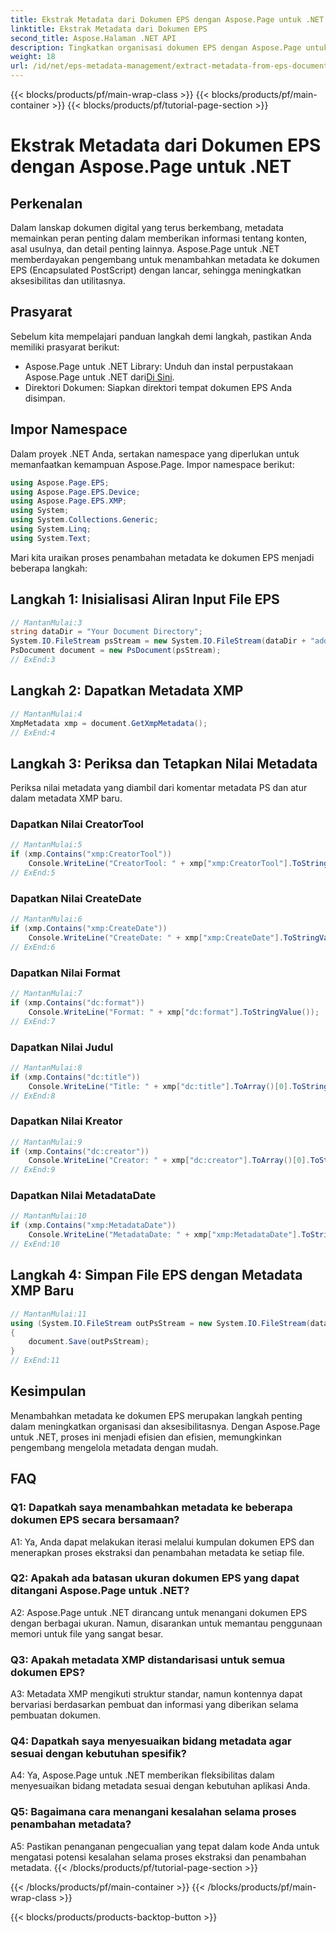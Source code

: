 ```yaml
---
title: Ekstrak Metadata dari Dokumen EPS dengan Aspose.Page untuk .NET
linktitle: Ekstrak Metadata dari Dokumen EPS
second_title: Aspose.Halaman .NET API
description: Tingkatkan organisasi dokumen EPS dengan Aspose.Page untuk .NET. Tambahkan metadata dengan mudah untuk meningkatkan aksesibilitas dan pengambilan informasi.
weight: 18
url: /id/net/eps-metadata-management/extract-metadata-from-eps-document/
---
```


{{< blocks/products/pf/main-wrap-class >}}
{{< blocks/products/pf/main-container >}}
{{< blocks/products/pf/tutorial-page-section >}}

# Ekstrak Metadata dari Dokumen EPS dengan Aspose.Page untuk .NET

## Perkenalan

Dalam lanskap dokumen digital yang terus berkembang, metadata memainkan peran penting dalam memberikan informasi tentang konten, asal usulnya, dan detail penting lainnya. Aspose.Page untuk .NET memberdayakan pengembang untuk menambahkan metadata ke dokumen EPS (Encapsulated PostScript) dengan lancar, sehingga meningkatkan aksesibilitas dan utilitasnya.

## Prasyarat

Sebelum kita mempelajari panduan langkah demi langkah, pastikan Anda memiliki prasyarat berikut:

-  Aspose.Page untuk .NET Library: Unduh dan instal perpustakaan Aspose.Page untuk .NET dari[Di Sini](https://releases.aspose.com/page/net/).
- Direktori Dokumen: Siapkan direktori tempat dokumen EPS Anda disimpan.

## Impor Namespace

Dalam proyek .NET Anda, sertakan namespace yang diperlukan untuk memanfaatkan kemampuan Aspose.Page. Impor namespace berikut:

```csharp
using Aspose.Page.EPS;
using Aspose.Page.EPS.Device;
using Aspose.Page.EPS.XMP;
using System;
using System.Collections.Generic;
using System.Linq;
using System.Text;
```

Mari kita uraikan proses penambahan metadata ke dokumen EPS menjadi beberapa langkah:

## Langkah 1: Inisialisasi Aliran Input File EPS

```csharp
// MantanMulai:3
string dataDir = "Your Document Directory";
System.IO.FileStream psStream = new System.IO.FileStream(dataDir + "add_input.eps", System.IO.FileMode.Open, System.IO.FileAccess.Read);
PsDocument document = new PsDocument(psStream);
// ExEnd:3
```

## Langkah 2: Dapatkan Metadata XMP

```csharp
// MantanMulai:4
XmpMetadata xmp = document.GetXmpMetadata();
// ExEnd:4
```

## Langkah 3: Periksa dan Tetapkan Nilai Metadata

Periksa nilai metadata yang diambil dari komentar metadata PS dan atur dalam metadata XMP baru.

### Dapatkan Nilai CreatorTool

```csharp
// MantanMulai:5
if (xmp.Contains("xmp:CreatorTool"))
    Console.WriteLine("CreatorTool: " + xmp["xmp:CreatorTool"].ToStringValue());
// ExEnd:5
```

### Dapatkan Nilai CreateDate

```csharp
// MantanMulai:6
if (xmp.Contains("xmp:CreateDate"))
    Console.WriteLine("CreateDate: " + xmp["xmp:CreateDate"].ToStringValue());
// ExEnd:6
```

### Dapatkan Nilai Format

```csharp
// MantanMulai:7
if (xmp.Contains("dc:format"))
    Console.WriteLine("Format: " + xmp["dc:format"].ToStringValue());
// ExEnd:7
```

### Dapatkan Nilai Judul

```csharp
// MantanMulai:8
if (xmp.Contains("dc:title"))
    Console.WriteLine("Title: " + xmp["dc:title"].ToArray()[0].ToStringValue());
// ExEnd:8
```

### Dapatkan Nilai Kreator

```csharp
// MantanMulai:9
if (xmp.Contains("dc:creator"))
    Console.WriteLine("Creator: " + xmp["dc:creator"].ToArray()[0].ToStringValue());
// ExEnd:9
```

### Dapatkan Nilai MetadataDate

```csharp
// MantanMulai:10
if (xmp.Contains("xmp:MetadataDate"))
    Console.WriteLine("MetadataDate: " + xmp["xmp:MetadataDate"].ToStringValue());
// ExEnd:10
```

## Langkah 4: Simpan File EPS dengan Metadata XMP Baru

```csharp
// MantanMulai:11
using (System.IO.FileStream outPsStream = new System.IO.FileStream(dataDir + "add_output.eps", System.IO.FileMode.Create, System.IO.FileAccess.Write))
{
    document.Save(outPsStream);
}
// ExEnd:11
```

## Kesimpulan

Menambahkan metadata ke dokumen EPS merupakan langkah penting dalam meningkatkan organisasi dan aksesibilitasnya. Dengan Aspose.Page untuk .NET, proses ini menjadi efisien dan efisien, memungkinkan pengembang mengelola metadata dengan mudah.

## FAQ

### Q1: Dapatkah saya menambahkan metadata ke beberapa dokumen EPS secara bersamaan?

A1: Ya, Anda dapat melakukan iterasi melalui kumpulan dokumen EPS dan menerapkan proses ekstraksi dan penambahan metadata ke setiap file.

### Q2: Apakah ada batasan ukuran dokumen EPS yang dapat ditangani Aspose.Page untuk .NET?

A2: Aspose.Page untuk .NET dirancang untuk menangani dokumen EPS dengan berbagai ukuran. Namun, disarankan untuk memantau penggunaan memori untuk file yang sangat besar.

### Q3: Apakah metadata XMP distandarisasi untuk semua dokumen EPS?

A3: Metadata XMP mengikuti struktur standar, namun kontennya dapat bervariasi berdasarkan pembuat dan informasi yang diberikan selama pembuatan dokumen.

### Q4: Dapatkah saya menyesuaikan bidang metadata agar sesuai dengan kebutuhan spesifik?

A4: Ya, Aspose.Page untuk .NET memberikan fleksibilitas dalam menyesuaikan bidang metadata sesuai dengan kebutuhan aplikasi Anda.

### Q5: Bagaimana cara menangani kesalahan selama proses penambahan metadata?

A5: Pastikan penanganan pengecualian yang tepat dalam kode Anda untuk mengatasi potensi kesalahan selama proses ekstraksi dan penambahan metadata.
{{< /blocks/products/pf/tutorial-page-section >}}

{{< /blocks/products/pf/main-container >}}
{{< /blocks/products/pf/main-wrap-class >}}

{{< blocks/products/products-backtop-button >}}
